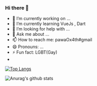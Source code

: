 ### Hi there 👋

- 🔭 I’m currently working on ...
- 🌱 I’m currently learning VueJs , Dart 
- 🤔 I’m looking for help with ...
- 💬 Ask me about ...
- 📫 How to reach me: pawaOx4th#gmail
- 😄 Pronouns: ...
- ⚡ Fun fact: LGBT(Gay)
-
[![Top Langs](https://github-readme-stats.vercel.app/api/top-langs/?username=PawaOx4th&layout=compact)](https://github.com/anuraghazra/github-readme-stats)

![Anurag's github stats](https://github-readme-stats.vercel.app/api?username=PawaOx4th&show_icons=true&theme=Include)

